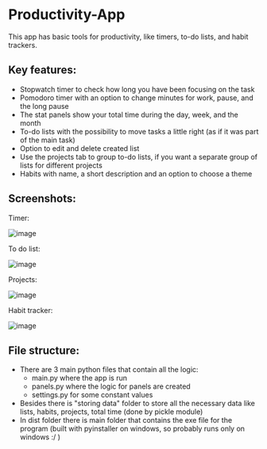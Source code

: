 # Productivity-App
This app has basic tools for productivity, like timers, to-do lists, and habit trackers.

## Key features:
- Stopwatch timer to check how long you have been focusing on the task
- Pomodoro timer with an option to change minutes for work, pause, and the long pause
- The stat panels show your total time during the day, week, and the month
- To-do lists with the possibility to move tasks a little right (as if it was part of the main task)
- Option to edit and delete created list
- Use the projects tab to group to-do lists, if you want a separate group of lists for different projects
- Habits with name, a short description and an option to choose a theme

## Screenshots:
Timer:

![image](https://github.com/ZikPin/Productivity-App/assets/65452275/f636b84c-697e-4ad1-a4df-1ebc7fc8907b)

To do list:

![image](https://github.com/ZikPin/Productivity-App/assets/65452275/7f16e6bd-8f3f-49e2-88a0-ab419c4f8dea)

Projects:

![image](https://github.com/ZikPin/Productivity-App/assets/65452275/1c5cd5b6-3fbb-4d60-ae4e-988318c4dead)

Habit tracker:

![image](https://github.com/ZikPin/Productivity-App/assets/65452275/1bc32f46-a306-4c5a-b360-2d3be230c20a)


## File structure:
- There are 3 main python files that contain all the logic:
  - main.py where the app is run
  - panels.py where the logic for panels are created
  - settings.py for some constant values
- Besides there is "storing data" folder to store all the necessary data like lists, habits, projects, total time (done by pickle module)
- In dist folder there is main folder that contains the exe file for the program (built with pyinstaller on windows, so probably runs only on windows :/ )
